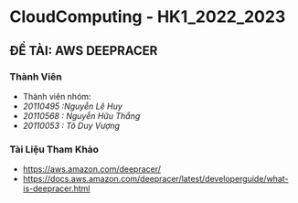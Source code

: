 
# CloudComputing - HK1_2022_2023
## ĐỀ TÀI: AWS DEEPRACER
### Thành Viên
- Thành viên nhóm: 
 - *20110495 :Nguyễn Lê Huy*<br />
 - *20110568 : Nguyễn Hữu Thắng*<br />
 - *20110053 : Tô Duy Vượng*<br />

### Tài Liệu Tham Khảo
- https://aws.amazon.com/deepracer/
- https://docs.aws.amazon.com/deepracer/latest/developerguide/what-is-deepracer.html